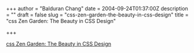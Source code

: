 +++
author = "Balduran Chang"
date = 2004-09-24T01:37:00Z
description = ""
draft = false
slug = "css-zen-garden-the-beauty-in-css-design"
title = "css Zen Garden: The Beauty in CSS Design"

+++


[css Zen Garden: The Beauty in CSS Design](http://www.csszengarden.com/)

